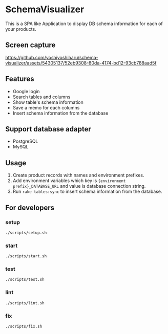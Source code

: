 # SchemaVisualizer
This is a SPA like Application to display DB schema information for each of your products.

## Screen capture
https://github.com/yoshiyoshiharu/schema-visualizer/assets/54305137/52eb9308-80da-4174-bd12-93cb788aad5f

## Features
- Google login
- Search tables and columns
- Show table's schema information
- Save a memo for each columns
- Insert schema information from the database

## Support database adapter
- PostgreSQL
- MySQL


## Usage
1. Create product records with names and environment prefixes.
2. Add environment variables which key is `{environment prefix}_DATABASE_URL` and value is database connection string.
3. Run `rake tables:sync` to insert schema information from the database.

## For developers

### setup
```
./scripts/setup.sh
```

### start
```
./scripts/start.sh
```

### test
```
./scripts/test.sh
```

### lint
```
./scripts/lint.sh
````

### fix
```
./scripts/fix.sh
```
